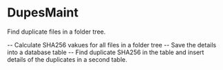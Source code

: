 # DupesMaint
Find duplicate files in a folder tree.

-- Calculate SHA256 vakues for all files in a folder tree
-- Save the details into a database table
-- Find duplicate SHA256 in the table and insert details of the duplicates in a second table.
